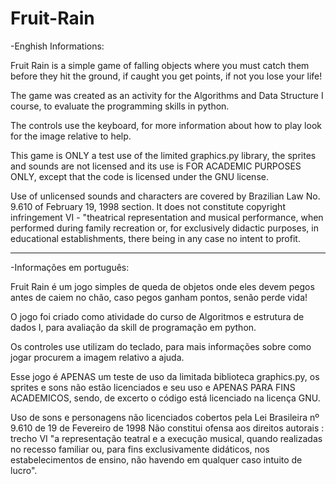 # Fruit-Rain
-Enghish Informations:


Fruit Rain is a simple game of falling objects where you must catch them before they hit the ground, if caught you get points, if not you lose your life! 


The game was created as an activity for the Algorithms and Data Structure I course, to evaluate the programming skills in python.


The controls use the keyboard, for more information about how to play look for the image relative to help.


This game is ONLY a test use of the limited graphics.py library, the sprites and sounds are not licensed and its use is FOR ACADEMIC PURPOSES ONLY, except that the code is licensed under the GNU license.


Use of unlicensed sounds and characters are covered by Brazilian Law No. 9.610 of February 19, 1998 section. It does not constitute copyright infringement VI - "theatrical representation and musical performance, when performed during family recreation or, for exclusively didactic purposes, in educational establishments, there being in any case no intent to profit.


****
-Informações em português:

Fruit Rain é um jogo simples de queda de objetos onde eles devem pegos antes de caiem no chão, caso pegos ganham pontos, senão perde vida! 


O jogo foi criado como atividade do curso de Algoritmos e estrutura de dados I, para avaliação da skill de programação em python.


Os controles use utilizam do teclado, para mais informações sobre como jogar procurem a imagem relativo a ajuda.


Esse jogo é APENAS um teste de uso da limitada biblioteca graphics.py, os sprites e sons não estão licenciados e seu uso e APENAS PARA FINS ACADEMICOS, sendo, de excerto o código está licenciado na licença GNU.


Uso de sons e personagens não licenciados cobertos pela Lei Brasileira nº 9.610 de 19 de Fevereiro de 1998 Não constitui ofensa aos direitos autorais : trecho VI "a representação teatral e a execução musical, quando realizadas no recesso familiar ou, para fins exclusivamente didáticos, nos estabelecimentos de ensino, não havendo em qualquer caso intuito de lucro".

